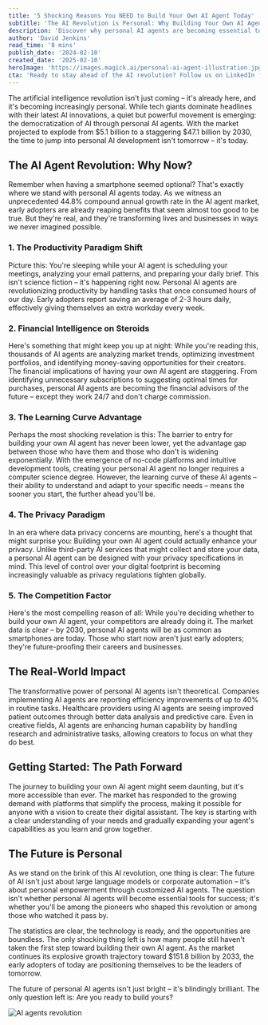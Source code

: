 ```yaml
---
title: '5 Shocking Reasons You NEED to Build Your Own AI Agent Today'
subtitle: 'The AI Revolution is Personal: Why Building Your Own AI Agent is Critical for Success'
description: 'Discover why personal AI agents are becoming essential tools for success in today\'s digital landscape. With market projections soaring to $47.1 billion by 2030, learn the five critical reasons why building your own AI agent isn\'t just an option – it\'s a necessity for staying competitive in an AI-driven future.'
author: 'David Jenkins'
read_time: '8 mins'
publish_date: '2024-02-10'
created_date: '2025-02-10'
heroImage: 'https://images.magick.ai/personal-ai-agent-illustration.jpg'
cta: 'Ready to stay ahead of the AI revolution? Follow us on LinkedIn for exclusive insights, tips, and updates on building your own AI agent. Join our community of forward-thinking professionals shaping the future of personal AI technology.'
---
```


The artificial intelligence revolution isn't just coming – it's already here, and it's becoming increasingly personal. While tech giants dominate headlines with their latest AI innovations, a quiet but powerful movement is emerging: the democratization of AI through personal AI agents. With the market projected to explode from $5.1 billion to a staggering $47.1 billion by 2030, the time to jump into personal AI development isn't tomorrow – it's today.

## The AI Agent Revolution: Why Now?

Remember when having a smartphone seemed optional? That's exactly where we stand with personal AI agents today. As we witness an unprecedented 44.8% compound annual growth rate in the AI agent market, early adopters are already reaping benefits that seem almost too good to be true. But they're real, and they're transforming lives and businesses in ways we never imagined possible.

### 1. The Productivity Paradigm Shift

Picture this: You're sleeping while your AI agent is scheduling your meetings, analyzing your email patterns, and preparing your daily brief. This isn't science fiction – it's happening right now. Personal AI agents are revolutionizing productivity by handling tasks that once consumed hours of our day. Early adopters report saving an average of 2-3 hours daily, effectively giving themselves an extra workday every week.

### 2. Financial Intelligence on Steroids

Here's something that might keep you up at night: While you're reading this, thousands of AI agents are analyzing market trends, optimizing investment portfolios, and identifying money-saving opportunities for their creators. The financial implications of having your own AI agent are staggering. From identifying unnecessary subscriptions to suggesting optimal times for purchases, personal AI agents are becoming the financial advisors of the future – except they work 24/7 and don't charge commission.

### 3. The Learning Curve Advantage

Perhaps the most shocking revelation is this: The barrier to entry for building your own AI agent has never been lower, yet the advantage gap between those who have them and those who don't is widening exponentially. With the emergence of no-code platforms and intuitive development tools, creating your personal AI agent no longer requires a computer science degree. However, the learning curve of these AI agents – their ability to understand and adapt to your specific needs – means the sooner you start, the further ahead you'll be.

### 4. The Privacy Paradigm

In an era where data privacy concerns are mounting, here's a thought that might surprise you: Building your own AI agent could actually enhance your privacy. Unlike third-party AI services that might collect and store your data, a personal AI agent can be designed with your privacy specifications in mind. This level of control over your digital footprint is becoming increasingly valuable as privacy regulations tighten globally.

### 5. The Competition Factor

Here's the most compelling reason of all: While you're deciding whether to build your own AI agent, your competitors are already doing it. The market data is clear – by 2030, personal AI agents will be as common as smartphones are today. Those who start now aren't just early adopters; they're future-proofing their careers and businesses.

## The Real-World Impact

The transformative power of personal AI agents isn't theoretical. Companies implementing AI agents are reporting efficiency improvements of up to 40% in routine tasks. Healthcare providers using AI agents are seeing improved patient outcomes through better data analysis and predictive care. Even in creative fields, AI agents are enhancing human capability by handling research and administrative tasks, allowing creators to focus on what they do best.

## Getting Started: The Path Forward

The journey to building your own AI agent might seem daunting, but it's more accessible than ever. The market has responded to the growing demand with platforms that simplify the process, making it possible for anyone with a vision to create their digital assistant. The key is starting with a clear understanding of your needs and gradually expanding your agent's capabilities as you learn and grow together.

## The Future is Personal

As we stand on the brink of this AI revolution, one thing is clear: The future of AI isn't just about large language models or corporate automation – it's about personal empowerment through customized AI agents. The question isn't whether personal AI agents will become essential tools for success; it's whether you'll be among the pioneers who shaped this revolution or among those who watched it pass by.

The statistics are clear, the technology is ready, and the opportunities are boundless. The only shocking thing left is how many people still haven't taken the first step toward building their own AI agent. As the market continues its explosive growth trajectory toward $151.8 billion by 2033, the early adopters of today are positioning themselves to be the leaders of tomorrow.

The future of personal AI agents isn't just bright – it's blindingly brilliant. The only question left is: Are you ready to build yours?

![AI agents revolution](https://i.magick.ai/PIXE/1739229928663_magick_img.webp)